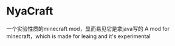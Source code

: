 # NyaCraft
 一个实验性质的minecraft mod，显而易见它是拿java写的
 A mod for minecraft，which is made for leaing and it's experimental
